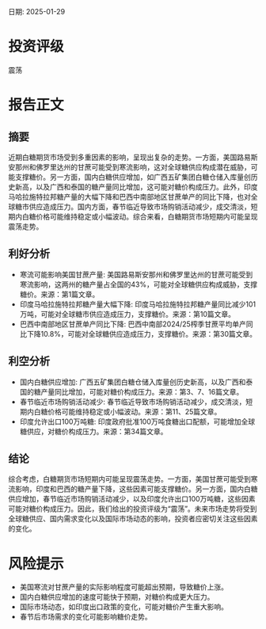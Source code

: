 
日期: 2025-01-29

# 投资评级

震荡

# 报告正文

## 摘要

近期白糖期货市场受到多重因素的影响，呈现出复杂的走势。一方面，美国路易斯安那州和佛罗里达州的甘蔗可能受到寒流影响，这对全球糖供应构成潜在威胁，可能支撑糖价。另一方面，国内白糖供应增加，如广西五矿集团白糖仓储入库量创历史新高，以及广西和泰国的糖产量同比增加，这可能对糖价构成压力。此外，印度马哈拉施特拉邦糖产量的大幅下降和巴西中南部地区甘蔗单产的同比下降，也对全球糖市供应造成压力。国内方面，春节临近导致市场购销活动减少，成交清淡，短期内白糖价格可能维持稳定或小幅波动。综合来看，白糖期货市场短期内可能呈现震荡走势。

## 利好分析

* 寒流可能影响美国甘蔗产量: 美国路易斯安那州和佛罗里达州的甘蔗可能受到寒流影响，这两州的糖产量占全国的43%，可能对全球糖供应构成威胁，支撑糖价。来源：第1篇文章。
* 印度马哈拉施特拉邦糖产量大幅下降: 印度马哈拉施特拉邦糖产量同比减少101万吨，可能对全球糖市供应造成压力，支撑糖价。来源：第10篇文章。
* 巴西中南部地区甘蔗单产同比下降: 巴西中南部2024/25榨季甘蔗平均单产同比下降10.8%，可能对全球糖供应造成压力，支撑糖价。来源：第30篇文章。

## 利空分析

* 国内白糖供应增加: 广西五矿集团白糖仓储入库量创历史新高，以及广西和泰国的糖产量同比增加，可能对糖价构成压力。来源：第3、7、16篇文章。
* 春节临近市场购销活动减少: 春节临近导致市场购销活动减少，成交清淡，短期内白糖价格可能维持稳定或小幅波动。来源：第11、25篇文章。
* 印度允许出口100万吨糖: 印度政府批准100万吨食糖出口配额，可能增加全球糖供应，对糖价构成压力。来源：第34篇文章。

## 结论

综合考虑，白糖期货市场短期内可能呈现震荡走势。一方面，美国甘蔗可能受到寒流影响，印度和巴西的糖产量下降，这些因素可能支撑糖价。另一方面，国内白糖供应增加，春节临近市场购销活动减少，以及印度允许出口100万吨糖，这些因素可能对糖价构成压力。因此，我们给出的投资评级为“震荡”。未来市场走势将受到全球糖供应、国内需求变化以及国际市场动态的影响，投资者应密切关注这些因素的变化。

# 风险提示

* 美国寒流对甘蔗产量的实际影响程度可能超出预期，导致糖价上涨。
* 国内白糖供应增加的速度可能快于预期，对糖价构成更大压力。
* 国际市场动态，如印度出口政策的变化，可能对糖价产生重大影响。
* 春节后市场需求的变化可能影响糖价走势。
